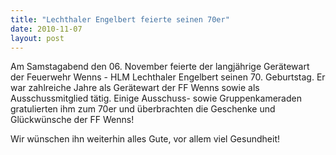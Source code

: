 ```yaml
---
title: "Lechthaler Engelbert feierte seinen 70er"
date: 2010-11-07
layout: post
---
```


Am Samstagabend den 06. November feierte der langjährige Gerätewart der Feuerwehr Wenns - HLM Lechthaler Engelbert seinen 70. Geburtstag. Er war zahlreiche Jahre als Gerätewart der FF Wenns sowie als Ausschussmitglied tätig. Einige Ausschuss- sowie Gruppenkameraden gratulierten ihm zum 70er und überbrachten die Geschenke und Glückwünsche der FF Wenns!

Wir wünschen ihn weiterhin alles Gute, vor allem viel Gesundheit!